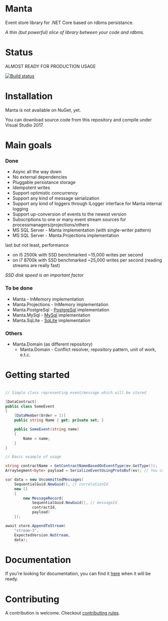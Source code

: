 # Manta
Event store library for .NET Core based on rdbms persistance.

*A thin (but powerful) slice of library between your code and rdbms.*

# Status
ALMOST READY FOR PRODUCTION USAGE

[![Build status](https://ci.appveyor.com/api/projects/status/rmy0b570j1ur2c58/branch/master?svg=true)](https://ci.appveyor.com/project/dario-l/manta/branch/master)

# Installation
Manta is not available on NuGet, yet.

You can download source code from this repository and compile under Visual Studio 2017.

# Main goals

### Done
 - Async all the way down
 - No external dependencies
 - Pluggable persistance storage
 - Idempotent writes
 - Support optimistic concurrency
 - Support any kind of message serialization
 - Support any kind of loggers through ILogger interface for Manta internal logging
 - Support up-conversion of events to the newest version
 - Subscriptions to one or many event stream sources for processmanagers/projections/others
 - MS SQL Server - Manta implementation (with single-writer pattern)
 - MS SQL Server - Manta.Projections implementation

last but not least, performance

 - on i5 2500k with SSD benchmarked ~15,000 writes per second
 - on i7 8700k with SSD benchmarked ~25,000 writes per second (reading streams are really fast)

*SSD disk speed is an important factor*

### To be done
 - Manta - InMemory implementation
 - Manta.Projections - InMemory implementation
 - Manta.PostgreSql - [PostgreSql](https://www.postgresql.org/) implementation
 - Manta.MySql - [MySql](https://www.mysql.com/) implementation
 - Manta.SqLite - [SqLite](https://www.sqlite.org/) implementation

### Others
 - Manta.Domain (as different repository)
   - Manta.Domain - Conflict resolver, repository pattern, unit of work, e.t.c.


# Getting started

```c#

// Simple class representing event/message which will be stored

[DataContract]
public class SomeEvent
{
    [DataMember(Order = 1)]
    public string Name { get; private set; }

    public SomeEvent(string name)
    {
        Name = name;
    }
}

// Basic example of usage

string contractName = GetContractNameBasedOnEventType(ev.GetType());
ArraySegment<byte> payload = SerializeEventUsingProtoBuf(ev); // You can use any type of serialization method

var data = new UncommittedMessages(
    SequentialGuid.NewGuid(), // correlationId
    new []
    {
        new MessageRecord(
            SequentialGuid.NewGuid(), // messageId
            contractId,
            payload)
    });

await store.AppendToStream(
    "stream-1",
    ExpectedVersion.NoStream,
    data);
```

# Documentation
If you're looking for documentation, you can find it [here](https://github.com/getmanta/manta/wiki) when it will be ready.

# Contributing
A contribution is welcome. Checkout [contributing rules](https://github.com/getmanta/manta/blob/master/CONTRIBUTING.md).
